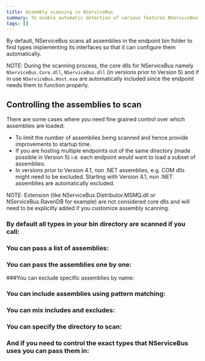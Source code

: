 ```yaml
---
title: Assembly scanning in NServiceBus
summary: To enable automatic detection of various features NServiceBus scans your assemblies for well known types
tags: []
---
```


By default, NServiceBus scans all assemblies in the endpoint bin folder to find types implementing its interfaces so that it can configure them automatically. 

NOTE: During the scanning process, the core dlls for NServiceBus namely `NServiceBus.Core.dll`, `NServiceBus.dll` (in versions prior to Version 5) and if in use `NServiceBus.Host.exe` are automatically included since the endpoint needs them to function properly.

## Controlling the assemblies to scan

There are some cases where you need fine grained control over which assemblies are loaded:

- To limit the number of assemblies being scanned and hence provide improvements to startup time.
- If you are hosting multiple endpoints out of the same directory (made possible in Version 5) i.e. each endpoint would want to load a subset of assemblies.
- In versions prior to Version 4.1, non .NET assemblies, e.g. COM dlls might need to be excluded. Starting with Version 4.1, non .NET assemblies are automatically excluded.
 
NOTE: Extension (like NServiceBus.Distributor.MSMQ.dll or NServiceBus.RavenDB for example) are not considered core dlls and will need to be explicitly added if you customize assembly scanning.

### By default all types in your bin directory are scanned if you call:

<!-- import ScanningDefault -->
 
### You can pass a list of assemblies:

<!-- import ScanningListOfAssemblies -->

### You can pass the assemblies one by one:

<!-- import ScanningParamArrayOfAssemblies -->

###You can exclude specific assemblies by name:

<!-- import ScanningExcludeByName -->

### You can include assemblies using pattern matching:

<!-- import ScanningIncludeByPattern -->

### You can mix includes and excludes:

<!-- import ScanningMixingIncludeAndExclude -->

### You can specify the directory to scan:

<!-- import ScanningCustomDirectory -->

### And if you need to control the exact types that NServiceBus uses you can pass them in:

<!-- import ScanningListOfTypes -->

